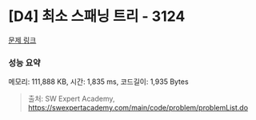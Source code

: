 # [D4] 최소 스패닝 트리 - 3124 

[문제 링크](https://swexpertacademy.com/main/code/problem/problemDetail.do?contestProbId=AV_mSnmKUckDFAWb) 

### 성능 요약

메모리: 111,888 KB, 시간: 1,835 ms, 코드길이: 1,935 Bytes



> 출처: SW Expert Academy, https://swexpertacademy.com/main/code/problem/problemList.do